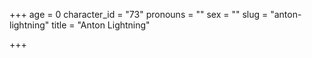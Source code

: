 +++
age = 0
character_id = "73"
pronouns = ""
sex = ""
slug = "anton-lightning"
title = "Anton Lightning"

+++



